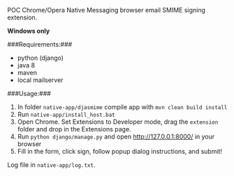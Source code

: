 POC Chrome/Opera Native Messaging browser email SMIME signing extension.

**Windows only**

###Requirements:###
* python (django) 
* java 8
* maven
* local mailserver

###Usage:###

1. In folder `native-app/djasmime` compile app with `mvn clean build install` 
2. Run `native-app/install_host.bat`
3. Open Chrome. Set Extensions to Developer mode, drag the `extension` folder and drop in the Extensions page.
4. Run `python django/manage.py` and open http://127.0.0.1:8000/ in your browser
5. Fill in the form, click sign, follow popup dialog instructions, and submit!

Log file in `native-app/log.txt`.